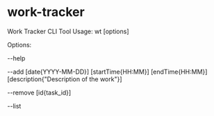 # work-tracker
Work Tracker CLI Tool
Usage: wt [options]

Options:
  
  --help
  
  --add [date{YYYY-MM-DD}] [startTime{HH:MM}] [endTime{HH:MM}] [description{"Description of the work"}]
  
  --remove [id{task_id}]
  
  --list
